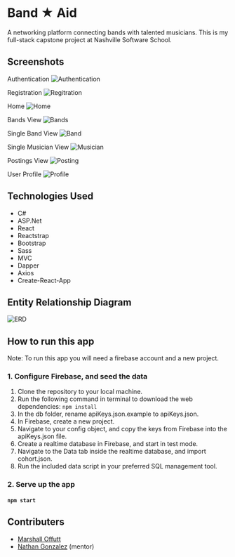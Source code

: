 # Band ★ Aid
A networking platform connecting bands with talented musicians. This is my full-stack capstone
project at Nashville Software School.

## Screenshots
Authentication
![Authentication](/BandAid/images/auth.png)

Registration
![Regitration](/BandAid/images/register.png)

Home
![Home](/BandAid/images/home-page.png)

Bands View
![Bands](/BandAid/images/bands-page.png)

Single Band View
![Band](/BandAid/images/single-band-page.png)

Single Musician View
![Musician](/BandAid/images/single-musicianm-page.png)

Postings View
![Posting](/BandAid/images/postings-page.png)

User Profile
![Profile](/BandAid/images/your-profile-page.png)

## Technologies Used
* C#
* ASP.Net
* React
* Reactstrap
* Bootstrap
* Sass
* MVC
* Dapper
* Axios
* Create-React-App

## Entity Relationship Diagram
![ERD](/BandAid/images/bandaid_erd.png)

## How to run this app
Note: To run this app you will need a firebase account and a new project.

### 1. Configure Firebase, and seed the data
1. Clone the repository to your local machine.
2. Run the following command in terminal to download the web dependencies: `npm install`
3. In the db folder, rename apiKeys.json.example to apiKeys.json.
4. In Firebase, create a new project.
5. Navigate to your config object, and copy the keys from Firebase into the apiKeys.json file.
6. Create a realtime database in Firebase, and start in test mode.
7. Navigate to the Data tab inside the realtime database, and import cohort.json.
8. Run the included data script in your preferred SQL management tool.

### 2. Serve up the app
#### `npm start`

## Contributers
* [Marshall Offutt](https://github.com/marshalloffutt)
* [Nathan Gonzalez](https://github.com/copypastedeveloper) (mentor)
